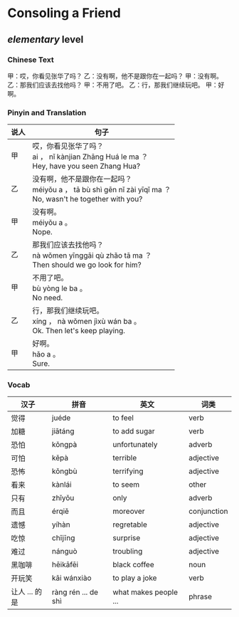 # Consoling a Friend
## *elementary* level

### Chinese Text
甲：哎，你看见张华了吗？
乙：没有啊，他不是跟你在一起吗？
甲：没有啊。
乙：那我们应该去找他吗？
甲：不用了吧。
乙：行，那我们继续玩吧。
甲：好啊。

### Pinyin and Translation
|说人|句子|
|----|----|
|甲|哎，你看见张华了吗？<br />ai ， nǐ kànjian Zhāng Huá le ma ？<br />Hey, have you seen Zhang Hua?|
|乙|没有啊，他不是跟你在一起吗？<br />méiyǒu a ， tā bù shì gēn nǐ zài yīqǐ ma ？<br />No, wasn't he together with you?|
|甲|没有啊。<br />méiyǒu a 。<br />Nope.|
|乙|那我们应该去找他吗？<br />nà wǒmen yīnggāi qù zhǎo tā ma ？<br />Then should we go look for him?|
|甲|不用了吧。<br />bù yòng le ba 。<br />No need.|
|乙|行，那我们继续玩吧。<br />xíng ， nà wǒmen jìxù wán ba 。<br />Ok. Then let's keep playing.|
|甲|好啊。<br />hǎo a 。<br />Sure.|
### Vocab
|汉子|拼音|英文|词类|
|----|----|----|----|
|觉得|juéde|to feel|verb|
|加糖|jiātáng|to add sugar|verb|
|恐怕|kǒngpà|unfortunately|adverb|
|可怕|kěpà|terrible|adjective|
|恐怖|kǒngbù|terrifying|adjective|
|看来|kànlái|to seem|other|
|只有|zhǐyǒu|only|adverb|
|而且|érqiě|moreover|conjunction|
|遗憾|yíhàn|regretable|adjective|
|吃惊|chījīng|surprise|adjective|
|难过|nánguò|troubling|adjective|
|黑咖啡|hēikāfēi|black coffee|noun|
|开玩笑|kāi wánxiào|to play a joke|verb|
|让人 ... 的是|ràng rén ... de shì|what makes people ...|phrase|